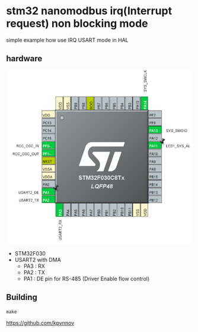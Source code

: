 # stm32 nanomodbus irq(Interrupt request) non blocking mode

simple example how use IRQ USART mode in HAL
##  hardware

![pinout](hardware.png)

- STM32F030
- USART2 with DMA
    - PA3 : RX
    - PA2 : TX
    - PA1 : DE pin for RS-485 (Driver Enable flow control)
## Building

```
make
```

https://github.com/kpvnnov

